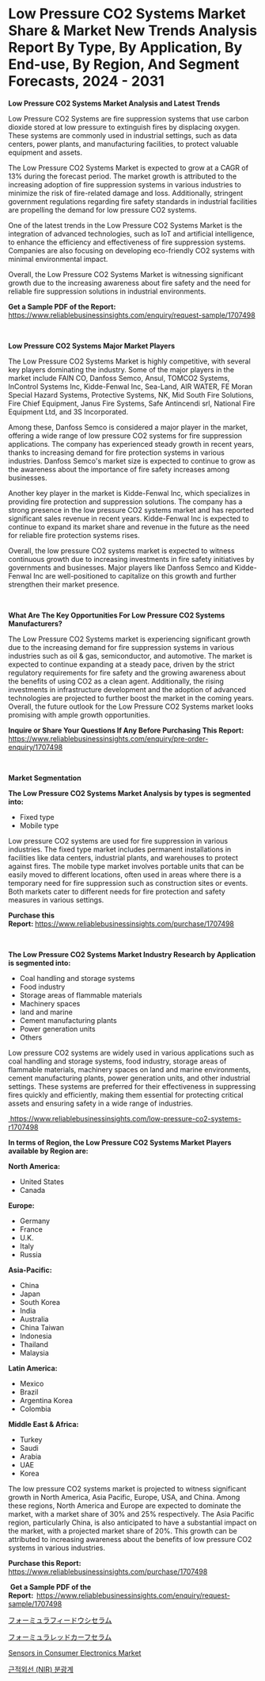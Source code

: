 <p><h1>Low Pressure CO2 Systems Market Share & Market New Trends Analysis Report By Type, By Application, By End-use, By Region, And Segment Forecasts, 2024 - 2031</h1></p><p><strong>Low Pressure CO2 Systems Market Analysis and Latest Trends</strong></p>
<p><p>Low Pressure CO2 Systems are fire suppression systems that use carbon dioxide stored at low pressure to extinguish fires by displacing oxygen. These systems are commonly used in industrial settings, such as data centers, power plants, and manufacturing facilities, to protect valuable equipment and assets.</p><p>The Low Pressure CO2 Systems Market is expected to grow at a CAGR of 13% during the forecast period. The market growth is attributed to the increasing adoption of fire suppression systems in various industries to minimize the risk of fire-related damage and loss. Additionally, stringent government regulations regarding fire safety standards in industrial facilities are propelling the demand for low pressure CO2 systems.</p><p>One of the latest trends in the Low Pressure CO2 Systems Market is the integration of advanced technologies, such as IoT and artificial intelligence, to enhance the efficiency and effectiveness of fire suppression systems. Companies are also focusing on developing eco-friendly CO2 systems with minimal environmental impact.</p><p>Overall, the Low Pressure CO2 Systems Market is witnessing significant growth due to the increasing awareness about fire safety and the need for reliable fire suppression solutions in industrial environments.</p></p>
<p><strong>Get a Sample PDF of the Report:&nbsp;</strong> <a href="https://www.reliablebusinessinsights.com/enquiry/request-sample/1707498">https://www.reliablebusinessinsights.com/enquiry/request-sample/1707498</a></p>
<p>&nbsp;</p>
<p><strong>Low Pressure CO2 Systems Major Market Players</strong></p>
<p><p>The Low Pressure CO2 Systems Market is highly competitive, with several key players dominating the industry. Some of the major players in the market include FAIN CO, Danfoss Semco, Ansul, TOMCO2 Systems, InControl Systems Inc, Kidde-Fenwal Inc, Sea-Land, AIR WATER, FE Moran Special Hazard Systems, Protective Systems, NK, Mid South Fire Solutions, Fire Chief Equipment, Janus Fire Systems, Safe Antincendi srl, National Fire Equipment Ltd, and 3S Incorporated.</p><p>Among these, Danfoss Semco is considered a major player in the market, offering a wide range of low pressure CO2 systems for fire suppression applications. The company has experienced steady growth in recent years, thanks to increasing demand for fire protection systems in various industries. Danfoss Semco's market size is expected to continue to grow as the awareness about the importance of fire safety increases among businesses.</p><p>Another key player in the market is Kidde-Fenwal Inc, which specializes in providing fire protection and suppression solutions. The company has a strong presence in the low pressure CO2 systems market and has reported significant sales revenue in recent years. Kidde-Fenwal Inc is expected to continue to expand its market share and revenue in the future as the need for reliable fire protection systems rises.</p><p>Overall, the low pressure CO2 systems market is expected to witness continuous growth due to increasing investments in fire safety initiatives by governments and businesses. Major players like Danfoss Semco and Kidde-Fenwal Inc are well-positioned to capitalize on this growth and further strengthen their market presence.</p></p>
<p>&nbsp;</p>
<p><strong>What Are The Key Opportunities For Low Pressure CO2 Systems Manufacturers?</strong></p>
<p><p>The Low Pressure CO2 Systems market is experiencing significant growth due to the increasing demand for fire suppression systems in various industries such as oil & gas, semiconductor, and automotive. The market is expected to continue expanding at a steady pace, driven by the strict regulatory requirements for fire safety and the growing awareness about the benefits of using CO2 as a clean agent. Additionally, the rising investments in infrastructure development and the adoption of advanced technologies are projected to further boost the market in the coming years. Overall, the future outlook for the Low Pressure CO2 Systems market looks promising with ample growth opportunities.</p></p>
<p><strong>Inquire or Share Your Questions If Any Before Purchasing This Report:</strong> <a href="https://www.reliablebusinessinsights.com/enquiry/pre-order-enquiry/1707498">https://www.reliablebusinessinsights.com/enquiry/pre-order-enquiry/1707498</a></p>
<p>&nbsp;</p>
<p><strong>Market Segmentation</strong></p>
<p><strong>The Low Pressure CO2 Systems Market Analysis by types is segmented into:</strong></p>
<p><ul><li>Fixed type</li><li>Mobile type</li></ul></p>
<p><p>Low pressure CO2 systems are used for fire suppression in various industries. The fixed type market includes permanent installations in facilities like data centers, industrial plants, and warehouses to protect against fires. The mobile type market involves portable units that can be easily moved to different locations, often used in areas where there is a temporary need for fire suppression such as construction sites or events. Both markets cater to different needs for fire protection and safety measures in various settings.</p></p>
<p><strong>Purchase this Report:&nbsp;</strong><a href="https://www.reliablebusinessinsights.com/purchase/1707498">https://www.reliablebusinessinsights.com/purchase/1707498</a></p>
<p>&nbsp;</p>
<p><strong>The Low Pressure CO2 Systems Market Industry Research by Application is segmented into:</strong></p>
<p><ul><li>Coal handling and storage systems</li><li>Food industry</li><li>Storage areas of flammable materials</li><li>Machinery spaces</li><li>land and marine</li><li>Cement manufacturing plants</li><li>Power generation units</li><li>Others</li></ul></p>
<p><p>Low pressure CO2 systems are widely used in various applications such as coal handling and storage systems, food industry, storage areas of flammable materials, machinery spaces on land and marine environments, cement manufacturing plants, power generation units, and other industrial settings. These systems are preferred for their effectiveness in suppressing fires quickly and efficiently, making them essential for protecting critical assets and ensuring safety in a wide range of industries.</p></p>
<p><a href="https://www.reliablebusinessinsights.com/low-pressure-co2-systems-r1707498">&nbsp;https://www.reliablebusinessinsights.com/low-pressure-co2-systems-r1707498</a></p>
<p><strong>In terms of Region, the Low Pressure CO2 Systems Market Players available by Region are:</strong></p>
<p>
    <p> <strong> North America: </strong>
        <ul>
            <li>United States</li>
            <li>Canada</li>
        </ul>
        </p> 
    <p> <strong> Europe: </strong>
        <ul>
            <li>Germany</li>
            <li>France</li>
            <li>U.K.</li>
            <li>Italy</li>
            <li>Russia</li>
        </ul>
        </p> 
    <p> <strong> Asia-Pacific: </strong>
        <ul>
            <li>China</li>
            <li>Japan</li>
            <li>South Korea</li>
            <li>India</li>
            <li>Australia</li>
            <li>China Taiwan</li>
            <li>Indonesia</li>
            <li>Thailand</li>
            <li>Malaysia</li>
        </ul>
        </p> 
    <p> <strong> Latin America: </strong>
        <ul>
            <li>Mexico</li>
            <li>Brazil</li>
            <li>Argentina Korea</li>
            <li>Colombia</li>
        </ul>
        </p> 
    <p> <strong> Middle East & Africa: </strong>
        <ul>
            <li>Turkey</li>
            <li>Saudi</li>
            <li>Arabia</li>
            <li>UAE</li>
            <li>Korea</li>
        </ul>
    </p>
    </p>
<p><p>The low pressure CO2 systems market is projected to witness significant growth in North America, Asia Pacific, Europe, USA, and China. Among these regions, North America and Europe are expected to dominate the market, with a market share of 30% and 25% respectively. The Asia Pacific region, particularly China, is also anticipated to have a substantial impact on the market, with a projected market share of 20%. This growth can be attributed to increasing awareness about the benefits of low pressure CO2 systems in various industries.</p></p>
<p><strong>Purchase this Report: </strong><a href="https://www.reliablebusinessinsights.com/purchase/1707498">https://www.reliablebusinessinsights.com/purchase/1707498</a></p>
<p>&nbsp;<strong>Get a Sample PDF of the Report:&nbsp;&nbsp;</strong><a href="https://www.reliablebusinessinsights.com/enquiry/request-sample/1707498">https://www.reliablebusinessinsights.com/enquiry/request-sample/1707498</a></p>
<p><strong></strong></p>
<p><p><a href="https://github.com/leigh4852023/Market-Research-Report-List-1/blob/main/5110484103331.md">フォーミュラフィードウシセラム</a></p><p><a href="https://github.com/alyle7648/Market-Research-Report-List-1/blob/main/5612044103330.md">フォーミュラレッドカーフセラム</a></p><p><a href="https://github.com/Valeridd446677/Market-Research-Report-List-1/blob/main/sensors-in-consumer-electronics-market.md">Sensors in Consumer Electronics Market</a></p><p><a href="https://github.com/CarmellaLang1/Market-Research-Report-List-1/blob/main/157427096798.md">근적외선 (NIR) 분광계</a></p></p>
